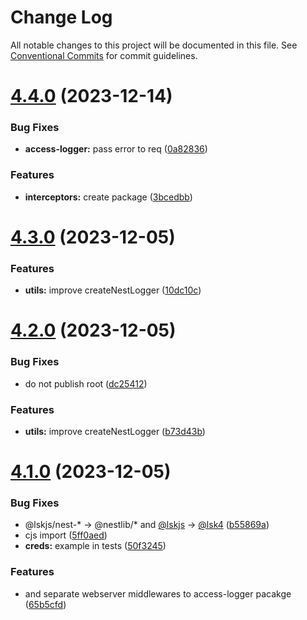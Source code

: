 # Change Log

All notable changes to this project will be documented in this file.
See [Conventional Commits](https://conventionalcommits.org) for commit guidelines.

# [4.4.0](https://github.com/lskjs/nestlib/compare/v4.3.0...v4.4.0) (2023-12-14)


### Bug Fixes

* **access-logger:** pass error to req ([0a82836](https://github.com/lskjs/nestlib/commit/0a8283629a6f348217fa70512bedc82534052f75))


### Features

* **interceptors:** create package ([3bcedbb](https://github.com/lskjs/nestlib/commit/3bcedbbaf524a21c04835dd5cd3dcc9d03dd45ea))





# [4.3.0](https://github.com/lskjs/nestlib/compare/v4.2.0...v4.3.0) (2023-12-05)


### Features

* **utils:** improve createNestLogger ([10dc10c](https://github.com/lskjs/nestlib/commit/10dc10c975a9253f068663216dd7b829002d8ab2))





# [4.2.0](https://github.com/lskjs/nestlib/compare/v4.1.0...v4.2.0) (2023-12-05)


### Bug Fixes

* do not publish root ([dc25412](https://github.com/lskjs/nestlib/commit/dc25412c3fdd996ccd0f7d8d619ed8c96d0553f7))


### Features

* **utils:** improve createNestLogger ([b73d43b](https://github.com/lskjs/nestlib/commit/b73d43b29118f95de38a57861e61fb2af46dec42))





# [4.1.0](https://github.com/lskjs/nestlib/compare/v3.19.0...v4.1.0) (2023-12-05)


### Bug Fixes

* @lskjs/nest-* -> @nestlib/* and [@lskjs](https://github.com/lskjs) -> [@lsk4](https://github.com/lsk4) ([b55869a](https://github.com/lskjs/nestlib/commit/b55869ae94f21c466efc3a6c1ce642ab552489ef))
* cjs import ([5ff0aed](https://github.com/lskjs/nestlib/commit/5ff0aed8e8a60ac4b89453489abd9c6943d0b275))
* **creds:** example in tests ([50f3245](https://github.com/lskjs/nestlib/commit/50f32458875cc54e4e0db11840f6ec220621745e))


### Features

* and separate webserver middlewares to access-logger pacakge ([65b5cfd](https://github.com/lskjs/nestlib/commit/65b5cfdd2112d64d6c76277dcb0286e82aa2ca08))

